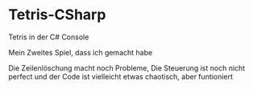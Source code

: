 # Tetris-CSharp
Tetris in der C# Console

Mein Zweites Spiel, dass ich gemacht habe

Die Zeilenlöschung macht noch Probleme, Die Steuerung ist noch nicht perfect und der Code ist vielleicht etwas chaotisch, aber funtioniert
